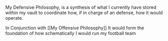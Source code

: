 My Defensive Philosophy, is a synthesis of what I currently have stored within my vault to coordinate how, if in charge of an defense, how it would operate. 


In Conjunction with [[My Offensive Philosophy]] It would form the foundation of how schematically I would run my football team